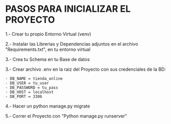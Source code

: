 # PASOS PARA INICIALIZAR EL PROYECTO

1.- Crear tu propio Entorno Virtual (venv)

2.- Instalar las Librerias y Dependencias adjuntos en el archivo "Requirements.txt", en tu entorno virtual

3.- Crea tu Schema en tu Base de datos

3.- Crear archivo .env en la raiz del Proyecto con sus credenciales de la BD:

    - DB_NAME = tienda_online
    - DB_USER = tu_user
    - DB_PASSWORD = tu_pass
    - DB_HOST = localhost
    - DB_PORT = 3306
4.- Hacer un python manage.py migrate

5.- Correr el Proyecto con "Python manage.py runserver"
